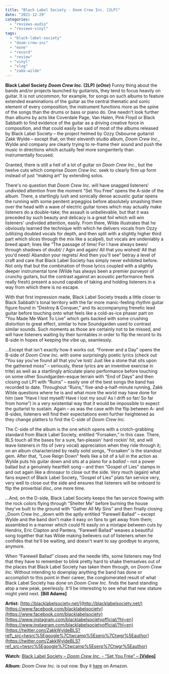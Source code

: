 ```yaml
---
title: "Black Label Society - Doom Crew Inc. [2LP]"
date: "2021-12-29"
categories: 
  - "reviews-audio"
  - "reviews-vinyl"
tags: 
  - "black-label-society"
  - "doom-crew-inc"
  - "eone"
  - "record"
  - "review"
  - "vinyl"
  - "vlog"
  - "zakk-wilde"
---
```


**Black Label Society** **_Doom Crew Inc._ (2LP)** **(_eOne_)** Funny thing about the bands and/or projects launched by guitarists, they tend to focus heavily on guitar. It is not uncommon, for example, for songs on such albums to feature extended examinations of the guitar as the central thematic and sonic element of every composition; the instrument functions more as the spine of the songs than the drums or bass or piano do. One needn't look further than albums by acts like Coverdale Page, Van Halen, Pink Floyd or Black Sabbath to find evidence of the guitar as a driving creative force in composition, and that could easily be said of most of the albums released by Black Label Society – the project helmed by Ozzy Osbourne guitarist Zakk Wylde – except that, on their eleventh studio album, _Doom Crew Inc._, Wylde and company are clearly trying to re-frame their sound and push the music in directions which actually feel more songwriterly than instrumentally focused.

Granted, there is still a hell of a lot of guitar on _Doom Crew Inc._, but the twelve cuts which comprise _Doom Crew Inc._ seek to clearly firm up form instead of just “making art” by extending solos.

There's no question that _Doom Crew Inc._ will have snagged listeners' undivided attention from the moment “Set You Free” opens the A-side of the album. There, a startlingly lush and sonically dense acoustic guitar opens the running with some penitent arpeggios before absolutely smashing them over the head with a wave of electric guitar tones which may actually make listeners do a double-take; the assault is unbelievable, but that it was preceded by such beauty and delicacy is a great foil which will win listeners' undivided attention, easily. From there, Wilde illustrates that he obviously learned the technique with which he delivers vocals from Ozzy (utilizing doubled vocals for depth, and then split with a slightly higher third part which slices through the mix like a scalpel), but vocals are undeniably a breed apart; lines like “The passage of time/ For I have always been/ through shadows of doubt/ / Agin and again/ All that you wished/ All that you'd need/ Abandon your regrets/ And then you'll see” betray a level of craft and care that Black Label Society has simply never exhibited before. Not only that but the combination of those lyrics coupled with a slightly deeper instrumental tone (Wilde has always been a premier purveyor of crunchy guitars, but the contrast against an acoustic performance feels really fresh) present a sound capable of taking and holding listeners in a way from which there is no escape.

With that first impression made, Black Label Society treads a little closer to Black Sabbath's tonal territory with the far more manic-feeling rhythm guitar figure found in “Destroy & Conquer,” and its accompanying frenetic lead guitar before touching onto what feels like a cold-as-ice phaser part on “You Made Me Want To Live” which gets backed with some crushing distortion to great effect, similar to how Soundgarden used to contrast similar sounds. Such moments as those are certainly not to be missed, and will have listeners waiting by their turntables in order to flip the record to its B-side in hopes of keeping the vibe up, seamlessly.

...Except that isn't exactly how it works out. “Forever and a Day” opens the B-side of _Doom Crew Inc._ with some surprisingly poetic lyrics (check out “You say you've found all that you've lost/ Just like a stone that sits upon the gathered moss” – seriously, these lyrics are an inventive exercise in trite) as well as a startlingly articulate piano performance before touching on some other Soundgarden-esque terrain with “End of Days” and then closing out LP1 with “Ruins” – easily one of the best songs the band has recorded to date. Throughout “Ruins,” five-and-a-half-minute running, Zakk Wilde questions where he is and what more the world may have done for him (see “Have I lost myself/ Have I lost my soul/ As I drift so far/ So far from home”) in a very existential way that it would be impossible to expect the guitarist to sustain. Again – as was the case with the flip between A- and B-sides, listeners will find their expectations even further heightened as they change platters to find the C-side of _Doom Crew Inc._

The C-side of the album is the one which opens with a crotch-grabbing standard from Black Label Society, entitled “Forsaken,” in this case. There, BLS touch all the bases for a sure, fan-pleasin' hard rockin' hit, and will leave listeners in fits of (very vocal) appreciation when they ride through it; on an album characterized by really solid songs, “Forsaken” is the standout gem. After that, “Love Reign Down” feels like a bit of a lull in the action as Wylde puts his guitar down and sits at a piano for a _ballad_ – not a power ballad but a genuinely heartfelt song – and then “Gospel of Lies” stamps in and out again like a dinosaur to close out the side. Very much (again) what fans expect of Black Label Society, “Gospel of Lies” plats fan service very, very well to close out the side and ensures that listeners will be onboard to flip the proverbial disc, one more time.

...And, on the D-side, Black Label Society keeps the fan service flowing with the rock colors flying through “Shelter Me” before burning the house they've built to the ground with “Gather All My Sins” and then finally closing _Doom Crew Inc._down with the aptly entitled “Farewell Ballad” – except Wylde and the band don't make it easy on fans to get away from them; assembled in a manner which could fit easily on a mixtape between cuts by Hendrix, Eric Clapton and Pantera, “Farewell Ballad” weaves a beautiful song together that has Wilde making believers out of listeners when he confides that he'll be waiting, and doesn't want to say goodbye to anyone, anymore.

When “Farewell Ballad” closes and the needle lifts, some listeners may find that they have to remember to blink pretty hard to shake themselves out of the places that Black Label Society has taken them through, on _Doom Crew Inc._ Without intending to downplay anything the band has done or accomplish to this point in their career, the conglomerated result of what Black Label Society has done on _Doom Crew Inc._ finds the band standing atop a new peak, peerlessly. It'll be interesting to see what that new stature might yield next. **\[Bill Adams\]**

**Artist:** [http://blacklabelsociety.net/](http://blacklabelsociety.net/) [https://www.facebook.com/blacklabelsociety](https://www.facebook.com/blacklabelsociety) [https://www.instagram.com/blacklabelsocietyofficial/?hl=en](https://www.instagram.com/blacklabelsocietyofficial/?hl=en) [https://twitter.com/ZakkWyldeBLS?ref\_src=twsrc%5Egoogle%7Ctwcamp%5Eserp%7Ctwgr%5Eauthor](https://twitter.com/ZakkWyldeBLS?ref_src=twsrc%5Egoogle%7Ctwcamp%5Eserp%7Ctwgr%5Eauthor)

**Watch:** [Black Label Society – _Doom Crew Inc._ \- “Set You Free” – **\[Video\]**](https://www.youtube.com/watch?v=l47At7wrhyI)

**Album:** _Doom Crew Inc._ is out now. Buy it [here](https://www.amazon.com/Limited-Solid-Silver-Colored-Vinyl/dp/B0916YD1C8/ref=sr_1_1?keywords=black+label+society+doom+crew+inc&qid=1640727185&sprefix=Black+Label+Society%2Caps%2C84&sr=8-1) on Amazon.
